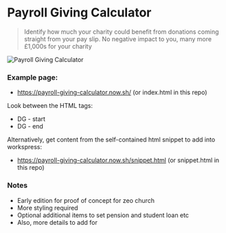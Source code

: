 # Payroll Giving Calculator
> Identify how much your charity could benefit from donations coming straight from your pay slip. No negative impact to you, many more £1,000s for your charity

![Payroll Giving Calculator](https://image.ibb.co/kT5noz/Screen_Shot_2018_07_31_at_22_37_40.png)

### Example page:
- https://payroll-giving-calculator.now.sh/ (or index.html in this repo)

Look between the HTML tags:
- DG - start
- DG - end

Alternatively, get content from the self-contained html snippet to add into workspress:
- https://payroll-giving-calculator.now.sh/snippet.html (or snippet.html in this repo)

### Notes
- Early edition for proof of concept for zeo church
- More styling required
- Optional additional items to set pension and student loan etc
- Also, more details to add for